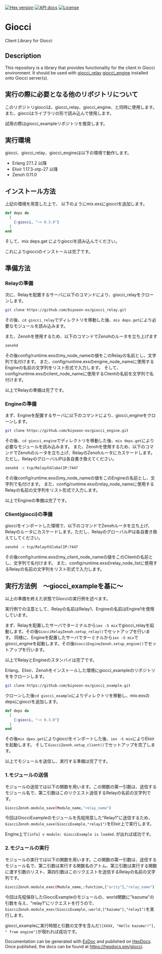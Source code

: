 [![Hex version](https://img.shields.io/hexpm/v/giocci.svg "Hex version")](https://hex.pm/packages/giocci)
[![API docs](https://img.shields.io/hexpm/v/giocci.svg?label=hexdocs "API docs")](https://hexdocs.pm/giocci)
[![License](https://img.shields.io/hexpm/l/giocci.svg)](https://github.com/b5g-ex/giocci/blob/main/LICENSE)

# Giocci

Client Library for Giocci

## Description

<!-- Giocci is a computational resource permeating wide-area distributed platform towards the B5G era. -->

This repository is a library that provides functionality for the client in Giocci environment.
It should be used with [giocci_relay](https://github.com/b5g-ex/giocci_relay) [giocci_engine](https://github.com/b5g-ex/giocci_engine) installed onto Giocci server(s).



## 実行の際に必要となる他のリポジトリについて

このリポジトリgiocciは、giocci_relay、giocci_engine、と同時に使用します。
また、giocciはライブラリの形で読み込んで使用します。


試用の際はgiocci_exampleリポジトリを推奨します。


## 実行環境
giocci、giocci_relay、giocci_engineは以下の環境で動作します。
- Erlang 27.1.2 以降 
- Elixir 1.17.3-otp-27 以降
- Zenoh 0.11.0


## インストール方法
上記の環境を用意した上で、
以下のようにmix.exsにgiocciを追加します。


```elixir
def deps do
  [
    {:giocci, "~> 0.3.0"}
  ]
end
```
そして、mix deps.get によりgiocciを読み込んでください。

これによりgiocciのインストールは完了です。


## 準備方法

### Relayの準備
次に、Relayを配置するサーバに以下のコマンドにより、giocci_relayをクローンします。
```sh
git clone https://github.com/biyooon-ex/giocci_relay.git
```

その後、`cd giocci_relay`でディレクトリを移動した後、`mix deps.get`により必要なモジュールを読み込みます。

また、Zenohを使用するため、以下のコマンドでZenohのルータを立ち上げます
```sh
zenohd 
```

その後config/runtime.exsのmy_node_nameの値をこのRelayの名前とし、文字列で名付けます。
また、config/runtime.exsのengine_node_nameに使用するEngineの名前の文字列をリスト形式で入力します。
そして、config/runtime.exsのclient_node_nameに使用するClientの名前を文字列で名付けます。

以上でRelayの準備は完了です。


### Engineの準備

まず、Engineを配置するサーバに以下のコマンドにより、giocci_engineをクローンします。
```sh
git clone https://github.com/biyooon-ex/giocci_engine.git
```
その後、`cd giocci_engine`でディレクトリを移動した後、`mix deps.get`により必要なモジュールを読み込みます。
また、Zenohを使用するため、以下のコマンドでZenohのルータを立ち上げ、RelayのZenohルータにカスケードします。ただし、RelayのグローバルIPは各自書き換えてください。
```sh
zenohd -e tcp/RelayのGlobalIP:7447
```
その後config/runtime.exsのmy_node_nameの値をこのEngineの名前とし、文字列で名付けます。
また、config/runtime.exsのrelay_node_nameに使用するRelayの名前の文字列をリスト形式で入力します。


以上でEngineの準備は完了です。



### Client(giocci)の準備

giocciをインポートした環境で、以下のコマンドでZenohルータを立ち上げ、Relayのルータにカスケードします。ただし、RelayのグローバルIPは各自書き換えてしてください。
```sh
zenohd -e tcp/RelayのGlobalIP:7447
```
その後config/runtime.exsのmy_client_node_nameの値をこのClientの名前とし、文字列で名付けます。
また、config/runtime.exsのrelay_node_listに使用するRelayの名前の文字列をリスト形式で入力します。



## 実行方法例　〜giocci_exampleを基に〜

以上の準備を終えた状態でGiocciの実行例を述べます。

実行例での注意として、Relayの名前はRelay1、Engineの名前はEngine1を使用しています。

まず、Relayを配置したサーバでターミナルから`iex -S mix`でgiocci_relayを起動します。その後`GiocciRelayZenoh.setup_relay()`でセットアップを行います。
同様に、Engineを配置したサーバでターミナルから`iex -S mix`でgiocci_engineを起動します。その後`GiocciEngineZenoh.setup_engine()`でセットアップを行います。



以上でRelayとEngineのスタンバイは完了です。

Erlang、Elixir、Zenohをインストールした環境にgiocci_exampleのリポジトリををクローンします。

```sh
git clone https://github.com/biyooon-ex/giocci_example.git
```

クローンした後`cd giocci_example`によりディレクトリを移動し、mix.exsのdepsにgiocciを追加します。
```elixir
def deps do
  [
    {:giocci, "~> 0.3.0"}
  ]
end
```

その後`mix dpes.get`によりgiocciをインポートした後、`iex -S mix`によりElixirを起動します。
そして`GiocciZenoh.setup_client()`でセットアップを完了します。 

以上でモジュールを送信し、実行する準備は完了です。

### 1.モジュールの送信
モジュールの送信では以下の関数を用います。この関数の第一引数は、送信するモジュール名で、第二引数はこのリクエスト送信するRelayの名前の文字列です。
```sh
GiocciZenoh.module_save(Module_name,"relay_name")
```

今回はGiocciExampleのモジュールを先程用意した"Relay1"に送信するため、`GiocciZenoh.module_save(GiocciExample,"relay1")`をElixir上で実行します。

Engine上で`[info] v module: GiocciExample is loaded.`が出れば成功です。

### 2.モジュールの実行
モジュールの実行では以下の関数を用います。この関数の第一引数は、送信するモジュール名で、第二引数は実行する関数名のアトム、第三引数は実行する関数に渡す引数のリスト、第四引数はこのリクエストを送信するRelayの名前の文字列です。

```sh
GiocciZenoh.module_exec(Module_name,:function,["arity"],"relay_name")
```

今回は先程保存したGiocciExampleのモジュールの、world関数に"kazuma"の引数を与え、"relay1"にリクエストを行うので、`GiocciZenoh.module_exec(GiocciExample,:world,["kazuma"],"relay1")`を実行します。

giocci_exampleに実行時間と引数の文字を含んだ`[[XXXX, "Hello kazuma!!"], " from engine"]`が現れれば成功です。



Documentation can be generated with [ExDoc](https://github.com/elixir-lang/ex_doc)
and published on [HexDocs](https://hexdocs.pm). Once published, the docs can
be found at <https://hexdocs.pm/giocci>.


